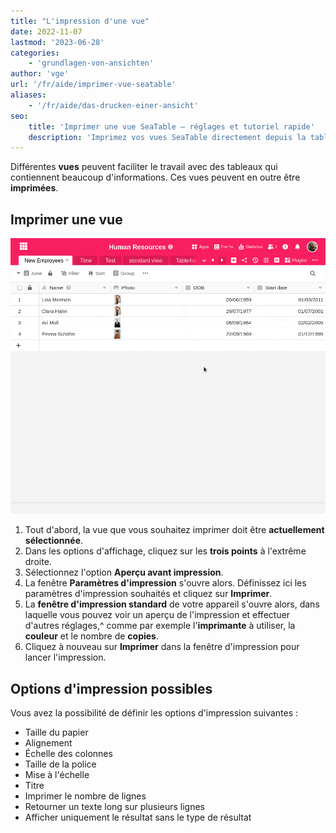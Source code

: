 ```yaml
---
title: "L'impression d'une vue"
date: 2022-11-07
lastmod: '2023-06-28'
categories:
    - 'grundlagen-von-ansichten'
author: 'vge'
url: '/fr/aide/imprimer-vue-seatable'
aliases:
    - '/fr/aide/das-drucken-einer-ansicht'
seo:
    title: 'Imprimer une vue SeaTable – réglages et tutoriel rapide'
    description: 'Imprimez vos vues SeaTable directement depuis la table. Sélectionnez format, disposition et options avancées pour personnaliser et optimiser l’impression.'
---
```


Différentes **vues** peuvent faciliter le travail avec des tableaux qui contiennent beaucoup d'informations. Ces vues peuvent en outre être **imprimées**.

## Imprimer une vue

![Imprimer une vue](images/print-view.gif)

1. Tout d'abord, la vue que vous souhaitez imprimer doit être **actuellement sélectionnée**.
2. Dans les options d'affichage, cliquez sur les **trois points** à l'extrême droite.
3. Sélectionnez l'option **Aperçu avant impression**.
4. La fenêtre **Paramètres d'impression** s'ouvre alors. Définissez ici les paramètres d'impression souhaités et cliquez sur **Imprimer**.
5. La **fenêtre d'impression standard** de votre appareil s'ouvre alors, dans laquelle vous pouvez voir un aperçu de l'impression et effectuer d'autres réglages,^ comme par exemple l'**imprimante** à utiliser, la **couleur** et le nombre de **copies**.
6. Cliquez à nouveau sur **Imprimer** dans la fenêtre d'impression pour lancer l'impression.

## Options d'impression possibles

Vous avez la possibilité de définir les options d'impression suivantes :

- Taille du papier
- Alignement
- Échelle des colonnes
- Taille de la police
- Mise à l'échelle
- Titre
- Imprimer le nombre de lignes
- Retourner un texte long sur plusieurs lignes
- Afficher uniquement le résultat sans le type de résultat
